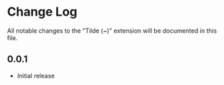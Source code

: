 # Change Log

All notable changes to the "Tilde (~)" extension will be documented in this file.

## 0.0.1

- Initial release
